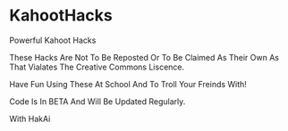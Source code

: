 # KahootHacks

Powerful Kahoot Hacks

These Hacks Are Not To Be Reposted Or To Be Claimed As Their Own As That Vialates The Creative Commons Liscence.

Have Fun Using These At School And To Troll Your Freinds With!

Code Is In BETA And Will Be Updated Regularly.

With HakAi
